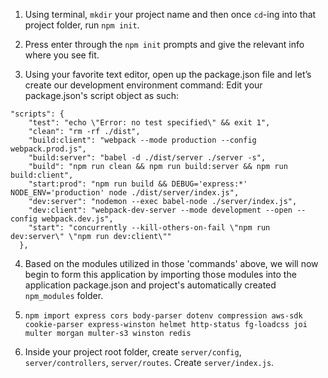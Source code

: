 1. Using terminal, `mkdir` your project name and then once `cd`-ing into that project folder, run `npm init`.

2. Press enter through the `npm init` prompts and give the relevant info where you see fit.

3. Using your favorite text editor, open up the package.json file and let’s create our development environment command:
Edit your package.json's script object as such:
```
"scripts": {
    "test": "echo \"Error: no test specified\" && exit 1",
    "clean": "rm -rf ./dist",
    "build:client": "webpack --mode production --config webpack.prod.js",
    "build:server": "babel -d ./dist/server ./server -s",
    "build": "npm run clean && npm run build:server && npm run build:client",
    "start:prod": "npm run build && DEBUG='express:*' NODE_ENV='production' node ./dist/server/index.js",
    "dev:server": "nodemon --exec babel-node ./server/index.js",
    "dev:client": "webpack-dev-server --mode development --open --config webpack.dev.js",
    "start": "concurrently --kill-others-on-fail \"npm run dev:server\" \"npm run dev:client\""
  },
```
4. Based on the modules utilized in those 'commands' above, we will now begin to form this application by importing those modules into the application package.json and project's automatically created `npm_modules` folder.

5. `npm import express cors body-parser dotenv compression aws-sdk cookie-parser express-winston helmet http-status fg-loadcss joi multer morgan multer-s3 winston redis`

6. Inside your project root folder, create `server/config`, `server/controllers`, `server/routes`. Create `server/index.js`.